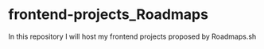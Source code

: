 # frontend-projects_Roadmaps
In this repository I will host my frontend projects proposed by Roadmaps.sh
